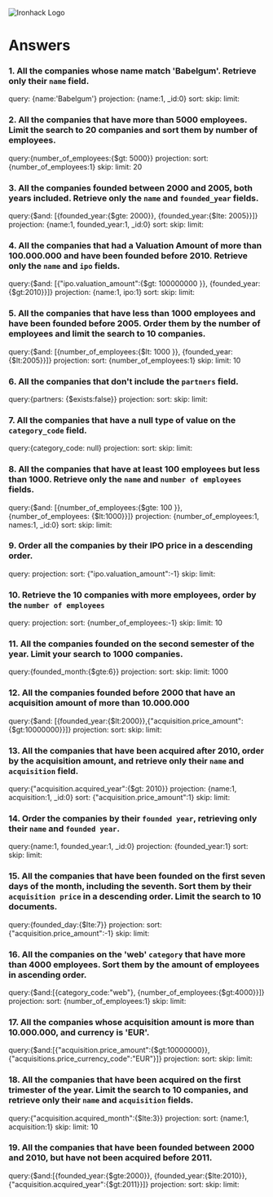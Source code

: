 ![Ironhack Logo](https://i.imgur.com/1QgrNNw.png)

# Answers

### 1. All the companies whose name match 'Babelgum'. Retrieve only their `name` field.

<!-- Your Code Goes Here -->
query: {name:'Babelgum'}
projection: {name:1, _id:0}
sort: 
skip: 
limit: 

### 2. All the companies that have more than 5000 employees. Limit the search to 20 companies and sort them by **number of employees**.

<!-- Your Code Goes Here -->
query:{number_of_employees:{$gt: 5000}}
projection: 
sort: {number_of_employees:1}
skip: 
limit: 20

### 3. All the companies founded between 2000 and 2005, both years included. Retrieve only the `name` and `founded_year` fields.

<!-- Your Code Goes Here -->
query:{$and: [{founded_year:{$gte: 2000}}, {founded_year:{$lte: 2005}}]}
projection: {name:1, founded_year:1, _id:0}
sort: 
skip: 
limit: 

### 4. All the companies that had a Valuation Amount of more than 100.000.000 and have been founded before 2010. Retrieve only the `name` and `ipo` fields.

<!-- Your Code Goes Here -->
query:{$and: [{"ipo.valuation_amount":{$gt: 100000000 }}, {founded_year: {$gt:2010}}]}
projection: {name:1, ipo:1}
sort: 
skip: 
limit: 

### 5. All the companies that have less than 1000 employees and have been founded before 2005. Order them by the number of employees and limit the search to 10 companies.

<!-- Your Code Goes Here -->
query:{$and: [{number_of_employees:{$lt: 1000 }}, {founded_year: {$lt:2005}}]}
projection: 
sort: {number_of_employees:1}
skip: 
limit: 10

### 6. All the companies that don't include the `partners` field.

<!-- Your Code Goes Here -->
query:{partners: {$exists:false}}
projection: 
sort: 
skip: 
limit: 

### 7. All the companies that have a null type of value on the `category_code` field.

<!-- Your Code Goes Here -->
query:{category_code: null}
projection: 
sort: 
skip: 
limit: 

### 8. All the companies that have at least 100 employees but less than 1000. Retrieve only the `name` and `number of employees` fields.

<!-- Your Code Goes Here -->
query:{$and: [{number_of_employees:{$gte: 100 }}, {number_of_employees: {$lt:1000}}]}
projection: {number_of_employees:1, names:1, _id:0}
sort: 
skip: 
limit: 

### 9. Order all the companies by their IPO price in a descending order.

<!-- Your Code Goes Here -->
query:
projection: 
sort: {"ipo.valuation_amount":-1}
skip: 
limit: 

### 10. Retrieve the 10 companies with more employees, order by the `number of employees`

<!-- Your Code Goes Here -->
query:
projection: 
sort: {number_of_employees:-1}
skip: 
limit: 10

### 11. All the companies founded on the second semester of the year. Limit your search to 1000 companies.

<!-- Your Code Goes Here -->
query:{founded_month:{$gte:6}}
projection: 
sort: 
skip: 
limit: 1000

### 12. All the companies founded before 2000 that have an acquisition amount of more than 10.000.000

<!-- Your Code Goes Here -->
query:{$and: [{founded_year:{$lt:2000}},{"acquisition.price_amount":{$gt:10000000}}]}
projection: 
sort: 
skip: 
limit: 

### 13. All the companies that have been acquired after 2010, order by the acquisition amount, and retrieve only their `name` and `acquisition` field.

<!-- Your Code Goes Here -->
query:{"acquisition.acquired_year":{$gt: 2010}}
projection: {name:1, acquisition:1, _id:0}
sort: {"acquisition.price_amount":1}
skip: 
limit: 

### 14. Order the companies by their `founded year`, retrieving only their `name` and `founded year`.

<!-- Your Code Goes Here -->
query:{name:1, founded_year:1, _id:0}
projection: {founded_year:1}
sort: 
skip: 
limit: 

### 15. All the companies that have been founded on the first seven days of the month, including the seventh. Sort them by their `acquisition price` in a descending order. Limit the search to 10 documents.

<!-- Your Code Goes Here -->
query:{founded_day:{$lte:7}}
projection: 
sort: {"acquisition.price_amount":-1}
skip: 
limit: 

### 16. All the companies on the 'web' `category` that have more than 4000 employees. Sort them by the amount of employees in ascending order.

<!-- Your Code Goes Here -->
query:{$and:[{category_code:"web"}, {number_of_employees:{$gt:4000}}]}
projection: 
sort: {number_of_employees:1}
skip: 
limit: 

### 17. All the companies whose acquisition amount is more than 10.000.000, and currency is 'EUR'.

<!-- Your Code Goes Here -->
query:{$and:[{"acquisition.price_amount":{$gt:10000000}}, {"acquisitions.price_currency_code":"EUR"}]}
projection: 
sort: 
skip: 
limit: 

### 18. All the companies that have been acquired on the first trimester of the year. Limit the search to 10 companies, and retrieve only their `name` and `acquisition` fields.

<!-- Your Code Goes Here -->
query:{"acquisition.acquired_month":{$lte:3}}
projection: 
sort: {name:1, acquisition:1}
skip: 
limit: 10

### 19. All the companies that have been founded between 2000 and 2010, but have not been acquired before 2011.

<!-- Your Code Goes Here -->
query:{$and:[{founded_year:{$gte:2000}}, {founded_year:{$lte:2010}}, {"acquisition.acquired_year":{$gt:2011}}]}
projection: 
sort: 
skip: 
limit: 